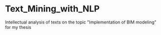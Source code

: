 # Text_Mining_with_NLP
Intellectual analysis of texts on the topic "Implementation of BIM modeling" for my thesis
